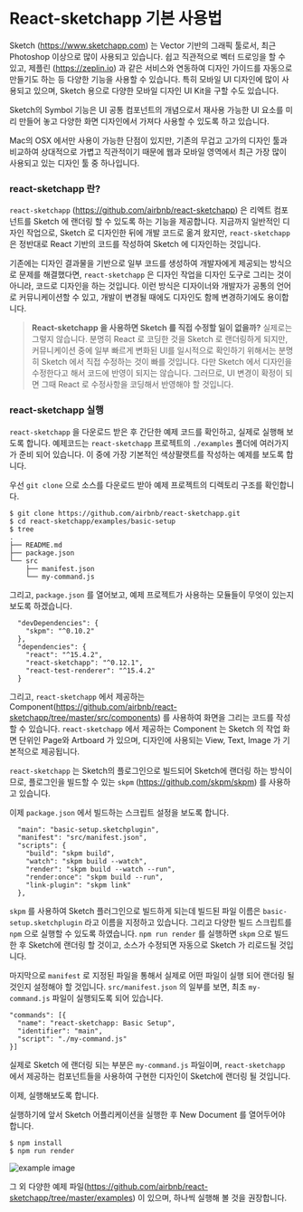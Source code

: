 # React-sketchapp 기본 사용법

Sketch (https://www.sketchapp.com) 는 Vector 기반의 그래픽 툴로서, 최근 Photoshop 이상으로 많이 사용되고 있습니다. 쉽고 직관적으로 벡터 드로잉을 할 수 있고, 제플린 (https://zeplin.io) 과 같은 서비스와 연동하여 디자인 가이드를 자동으로 만들기도 하는 등 다양한 기능을 사용할 수 있습니다. 특히 모바일 UI 디자인에 많이 사용되고 있으며, Sketch 용으로 다양한 모바일 디자인 UI Kit을 구할 수도 있습니다.

Sketch의 Symbol 기능은 UI 공통 컴포넌트의 개념으로서 재사용 가능한 UI 요소를 미리 만들어 놓고 다양한 화면 디자인에서 가져다 사용할 수 있도록 하고 있습니다.

Mac의 OSX 에서만 사용이 가능한 단점이 있지만, 기존의 무겁고 고가의 디자인 툴과 비교하여 상대적으로 가볍고 직관적이기 때문에 웹과 모바일 영역에서 최근 가장 많이 사용되고 있는 디자인 툴 중 하나입니다.


### react-sketchapp 란?

`react-sketchapp` (https://github.com/airbnb/react-sketchapp) 은 리엑트 컴포넌트를 Sketch 에 랜더링 할 수 있도록 하는 기능을 제공합니다.
지금까지 일반적인 디자인 작업으로, Sketch 로 디자인한 뒤에 개발 코드로 옮겨 왔지만, `react-sketchapp` 은 정반대로 React 기반의 코드를 작성하여 Sketch 에 디자인하는 것입니다.

기존에는 디자인 결과물을 기반으로 일부 코드를 생성하여 개발자에게 제공되는 방식으로 문제를 해결했다면, `react-sketchapp` 은 디자인 작업을 디자인 도구로 그리는 것이 아니라, 코드로 디자인을 하는 것입니다. 이런 방식은 디자이너와 개발자가 공통의 언어로 커뮤니케이션할 수 있고, 개발이 변경될 때에도 디자인도 함께 변경하기에도 용이합니다. 

> **React-sketchapp 을 사용하면 Sketch 를 직접 수정할 일이 없을까?**
> 실제로는 그렇지 않습니다. 분명히 React 로 코딩한 것을 Sketch 로 랜더링하게 되지만, 커뮤니케이션 중에 일부 빠르게 변화된 UI를 일시적으로 확인하기 위해서는 분명히 Sketch 에서 직접 수정하는 것이 빠를 것입니다. 다만 Sketch 에서 디자인을 수정한다고 해서 코드에 반영이 되지는 않습니다. 
> 그러므로, UI 변경이 확정이 되면 그때 React 로 수정사항을 코딩해서 반영해야 할 것입니다.


### react-sketchapp 실행

`react-sketchapp` 을 다운로드 받은 후 간단한 예제 코드를 확인하고, 실제로 실행해 보도록 합니다. 예제코드는 `react-sketchapp` 프로젝트의 `./examples` 폴더에 여러가지가 준비 되어 있습니다. 이 중에 가장 기본적인 색상팔랫트를 작성하는 예제를 보도록 합니다.

우선 `git clone` 으로 소스를 다운로드 받아 예제 프로젝트의 디렉토리 구조를 확인합니다. 
```
$ git clone https://github.com/airbnb/react-sketchapp.git
$ cd react-sketchapp/examples/basic-setup
$ tree
.
├── README.md
├── package.json
└── src
    ├── manifest.json
    └── my-command.js
```

그리고, `package.json` 를 열어보고, 예제 프로젝트가 사용하는 모듈들이 무엇이 있는지 보도록 하겠습니다.
```
  "devDependencies": {
    "skpm": "^0.10.2"
  },
  "dependencies": {
    "react": "^15.4.2",
    "react-sketchapp": "^0.12.1",
    "react-test-renderer": "^15.4.2"
  }
```

그리고, `react-sketchapp` 에서 제공하는 Component(https://github.com/airbnb/react-sketchapp/tree/master/src/components) 를 사용하여 화면을 그리는 코드를 작성할 수 있습니다. `react-sketchapp` 에서 제공하는 Component 는 Sketch 의 작업 화면 단위인 Page와 Artboard 가 있으며, 디자인에 사용되는 View, Text, Image 가 기본적으로 제공됩니다.  

`react-sketchapp` 는 Sketch의 플로그인으로 빌드되어 Sketch에 랜더링 하는 방식이므로, 플로그인을 빌드할 수 있는 `skpm` (https://github.com/skpm/skpm) 를 사용하고 있습니다. 

이제 `package.json` 에서 빌드하는 스크립트 설정을 보도록 합니다.
```
  "main": "basic-setup.sketchplugin",
  "manifest": "src/manifest.json",
  "scripts": {
    "build": "skpm build",
    "watch": "skpm build --watch",
    "render": "skpm build --watch --run",
    "render:once": "skpm build --run",
    "link-plugin": "skpm link"
  },
```

`skpm` 를 사용하여 Sketch 플러그인으로 빌드하게 되는데 빌드된 파일 이름은 `basic-setup.sketchplugin` 라고 이름을 지정하고 있습니다. 그리고 다양한 빌드 스크립트를 `npm` 으로 실행할 수 있도록 하였습니다. 
`npm run render` 를 실행하면 `skpm` 으로 빌드한 후 Sketch에 랜더링 할 것이고, 소스가 수정되면 자동으로 Sketch 가 리로드될 것입니다. 

마지막으로 `manifest` 로 지정된 파일을 통해서 실제로 어떤 파일이 실행 되어 랜더링 될 것인지 설정해야 할 것입니다. 
`src/manifest.json` 의 일부를 보면, 최초 `my-command.js` 파일이 실행되도록 되어 있습니다.
```
"commands": [{
  "name": "react-sketchapp: Basic Setup",
  "identifier": "main",
  "script": "./my-command.js"
}]
```

실제로 Sketch 에 랜더링 되는 부분은 `my-command.js` 파일이며, `react-sketchapp` 에서 제공하는 컴포넌트들을 사용하여 구현한 디자인이 Sketch에 랜더링 될 것입니다. 

이제, 실행해보도록 합니다. 

실행하기에 앞서 Sketch 어플리케이션을 실행한 후 New Document 를 열어두어야 합니다. 
```
$ npm install
$ npm run render
```

![example image](https://cloud.githubusercontent.com/assets/591643/24777148/e742cd0e-1ad8-11e7-8751-090f6b2db514.png)


그 외 다양한 예제 파일(https://github.com/airbnb/react-sketchapp/tree/master/examples) 이 있으며, 하나씩 실행해 볼 것을 권장합니다.
